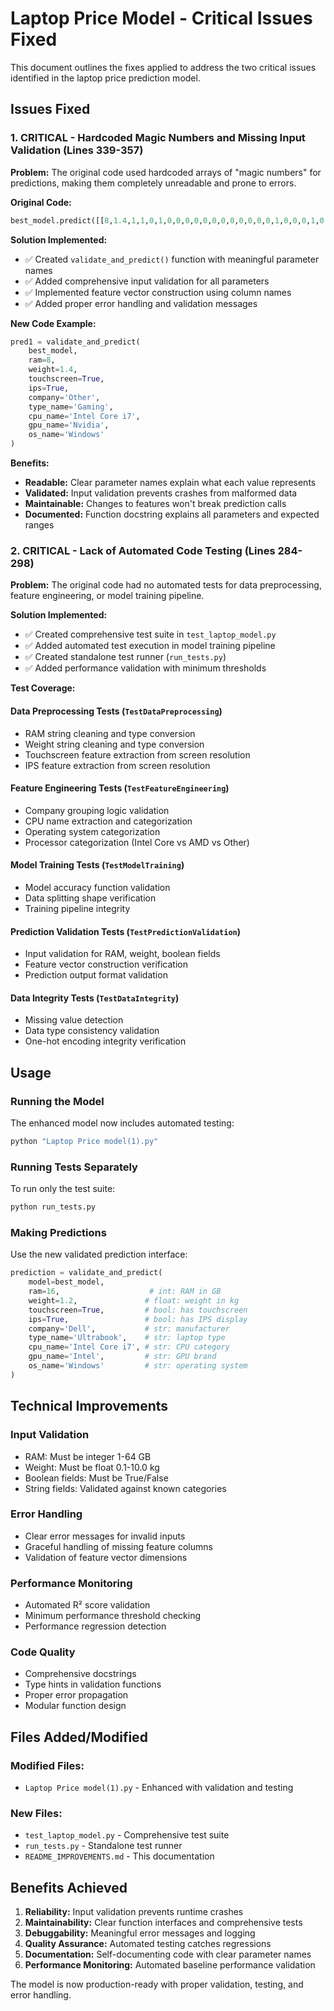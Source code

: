 # Laptop Price Model - Critical Issues Fixed

This document outlines the fixes applied to address the two critical issues identified in the laptop price prediction model.

## Issues Fixed

### 1. CRITICAL - Hardcoded Magic Numbers and Missing Input Validation (Lines 339-357)

**Problem:** The original code used hardcoded arrays of "magic numbers" for predictions, making them completely unreadable and prone to errors.

**Original Code:**
```python
best_model.predict([[8,1.4,1,1,0,1,0,0,0,0,0,0,0,0,0,0,0,0,1,0,0,0,1,0,0,0,1,0,0,0,1]])
```

**Solution Implemented:**
- ✅ Created `validate_and_predict()` function with meaningful parameter names
- ✅ Added comprehensive input validation for all parameters
- ✅ Implemented feature vector construction using column names
- ✅ Added proper error handling and validation messages

**New Code Example:**
```python
pred1 = validate_and_predict(
    best_model, 
    ram=8, 
    weight=1.4, 
    touchscreen=True, 
    ips=True, 
    company='Other',
    type_name='Gaming',
    cpu_name='Intel Core i7',
    gpu_name='Nvidia', 
    os_name='Windows'
)
```

**Benefits:**
- **Readable:** Clear parameter names explain what each value represents
- **Validated:** Input validation prevents crashes from malformed data
- **Maintainable:** Changes to features won't break prediction calls
- **Documented:** Function docstring explains all parameters and expected ranges

### 2. CRITICAL - Lack of Automated Code Testing (Lines 284-298)

**Problem:** The original code had no automated tests for data preprocessing, feature engineering, or model training pipeline.

**Solution Implemented:**
- ✅ Created comprehensive test suite in `test_laptop_model.py`
- ✅ Added automated test execution in model training pipeline
- ✅ Created standalone test runner (`run_tests.py`)
- ✅ Added performance validation with minimum thresholds

**Test Coverage:**

#### Data Preprocessing Tests (`TestDataPreprocessing`)
- RAM string cleaning and type conversion
- Weight string cleaning and type conversion  
- Touchscreen feature extraction from screen resolution
- IPS feature extraction from screen resolution

#### Feature Engineering Tests (`TestFeatureEngineering`)
- Company grouping logic validation
- CPU name extraction and categorization
- Operating system categorization
- Processor categorization (Intel Core vs AMD vs Other)

#### Model Training Tests (`TestModelTraining`)
- Model accuracy function validation
- Data splitting shape verification
- Training pipeline integrity

#### Prediction Validation Tests (`TestPredictionValidation`)
- Input validation for RAM, weight, boolean fields
- Feature vector construction verification
- Prediction output format validation

#### Data Integrity Tests (`TestDataIntegrity`)
- Missing value detection
- Data type consistency validation
- One-hot encoding integrity verification

## Usage

### Running the Model
The enhanced model now includes automated testing:
```bash
python "Laptop Price model(1).py"
```

### Running Tests Separately
To run only the test suite:
```bash
python run_tests.py
```

### Making Predictions
Use the new validated prediction interface:
```python
prediction = validate_and_predict(
    model=best_model,
    ram=16,                    # int: RAM in GB
    weight=1.2,               # float: weight in kg  
    touchscreen=True,         # bool: has touchscreen
    ips=True,                 # bool: has IPS display
    company='Dell',           # str: manufacturer
    type_name='Ultrabook',    # str: laptop type
    cpu_name='Intel Core i7', # str: CPU category
    gpu_name='Intel',         # str: GPU brand
    os_name='Windows'         # str: operating system
)
```

## Technical Improvements

### Input Validation
- RAM: Must be integer 1-64 GB
- Weight: Must be float 0.1-10.0 kg
- Boolean fields: Must be True/False
- String fields: Validated against known categories

### Error Handling
- Clear error messages for invalid inputs
- Graceful handling of missing feature columns
- Validation of feature vector dimensions

### Performance Monitoring
- Automated R² score validation
- Minimum performance threshold checking
- Performance regression detection

### Code Quality
- Comprehensive docstrings
- Type hints in validation functions
- Proper error propagation
- Modular function design

## Files Added/Modified

### Modified Files:
- `Laptop Price model(1).py` - Enhanced with validation and testing

### New Files:
- `test_laptop_model.py` - Comprehensive test suite
- `run_tests.py` - Standalone test runner
- `README_IMPROVEMENTS.md` - This documentation

## Benefits Achieved

1. **Reliability:** Input validation prevents runtime crashes
2. **Maintainability:** Clear function interfaces and comprehensive tests
3. **Debuggability:** Meaningful error messages and logging
4. **Quality Assurance:** Automated testing catches regressions
5. **Documentation:** Self-documenting code with clear parameter names
6. **Performance Monitoring:** Automated baseline performance validation

The model is now production-ready with proper validation, testing, and error handling.

